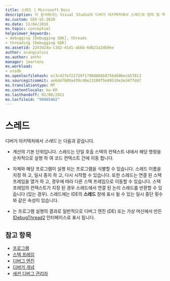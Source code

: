 ```yaml
---
title: 스레드 | Microsoft Docs
description: 이 문서에서는 Visual Studio의 디버거 아키텍처에서 스레드의 정의 및 역할에 대해 설명 합니다.
ms.custom: SEO-VS-2020
ms.date: 11/04/2016
ms.topic: conceptual
helpviewer_keywords:
- debugging [Debugging SDK], threads
- threading [Debugging SDK]
ms.assetid: 2243d24a-c3d2-41d1-abbb-6db21a2db9ee
author: acangialosi
ms.author: anthc
manager: jmartens
ms.workload:
- vssdk
ms.openlocfilehash: ec3c427e722739f17984866b8756d606ecb57813
ms.sourcegitcommit: ae6d47b09a439cd0e13180f5e89510e3e347fd47
ms.translationtype: MT
ms.contentlocale: ko-KR
ms.lasthandoff: 02/08/2021
ms.locfileid: "99965462"
---
```

# <a name="threads"></a>스레드
디버거 아키텍처에서 *스레드* 는 다음과 같습니다.

- 계산의 기본 단위입니다. 스레드는 단일 호출 스택의 컨텍스트 내에서 해당 명령을 순차적으로 실행 하 여 코드 컨텍스트 간에 이동 합니다.

- 자체와 해당 프로그램이 실행 되는 프로그램을 식별할 수 있습니다. 스레드 이름을 지정 하 고, 일시 중지 하 고, 다시 시작할 수 있습니다. 또한 스레드는 연결 된 스택 프레임을 열거 하 고, 경우에 따라 다른 스택 프레임으로 이동할 수 있습니다. 스택 프레임의 컨텍스트가 지정 된 경우 스레드에서 연결 된 논리 스레드를 반환할 수 있습니다 (있는 경우). 스레드에는 IDE의 **스레드** 창에 표시 될 수 있는 일시 중단 횟수와 같은 속성이 있습니다.

- 는 프로그램 실행의 결과로 일반적으로 디버그 엔진 (DE) 또는 가상 머신에서 만든 [IDebugThread2](../../extensibility/debugger/reference/idebugthread2.md) 인터페이스로 표시 됩니다.

## <a name="see-also"></a>참고 항목
- [프로그램](../../extensibility/debugger/programs.md)
- [스택 프레임](../../extensibility/debugger/stack-frames.md)
- [디버그 엔진](../../extensibility/debugger/debug-engine.md)
- [디버거 개념](../../extensibility/debugger/debugger-concepts.md)
- [세션 디버그 관리자](../../extensibility/debugger/session-debug-manager.md)
